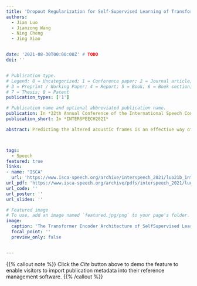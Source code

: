 ```yaml
---
title: 'Dropout Regularization for Self-Supervised Learning of Transformer Encoder Speech Representation'
authors:
  - Jian Luo
  - Jianzong Wang
  - Ning Cheng
  - Jing Xiao


date: '2021-08-30T00:00:00Z' # TODO
doi: ''


# Publication type.
# Legend: 0 = Uncategorized; 1 = Conference paper; 2 = Journal article;
# 3 = Preprint / Working Paper; 4 = Report; 5 = Book; 6 = Book section;
# 7 = Thesis; 8 = Patent
publication_types: ['1']

# Publication name and optional abbreviated publication name.
publication: In *22th Annual Conference of the International Speech Communication Association*
publication_short: In *INTERSPEECH2021*

abstract: Predicting the altered acoustic frames is an effective way of self-supervised learning for speech representation. However, it is challenging to prevent the pretrained model from overfitting. In this paper, we proposed to introduce two dropout regularization methods into the pretraining of transformer encoder{:}(1) attention dropout, (2) layer dropout. Both of the two dropout methods encourage the model to utilize global speech information, and avoid just copying local spectrum features when reconstructing the masked frames. We evaluated the proposed methods on phoneme classification and speaker recognition tasks. The experiments demonstrate that our dropout approaches achieve competitive results, and improve the performance of classification accuracy on downstream tasks.



tags:
  - Speech
featured: true
links:
- name: "ISCA"
  url: 'https://www.isca-speech.org/archive/interspeech_2021/luo21b_interspeech.html'
url_pdf: 'https://www.isca-speech.org/archive/pdfs/interspeech_2021/luo21b_interspeech.pdf'
url_code: ''
url_poster: ''
url_slides: ''

# Featured image
# To use, add an image named `featured.jpg/png` to your page's folder.
image:
  caption: 'The Transformer Encoder Architecture of SelfSupervised Learning with dropout regularization'
  focal_point: ''
  preview_only: false


---
```


{{% callout note %}}
Click the _Cite_ button above to demo the feature to enable visitors to import publication metadata into their reference management software.
{{% /callout %}}


